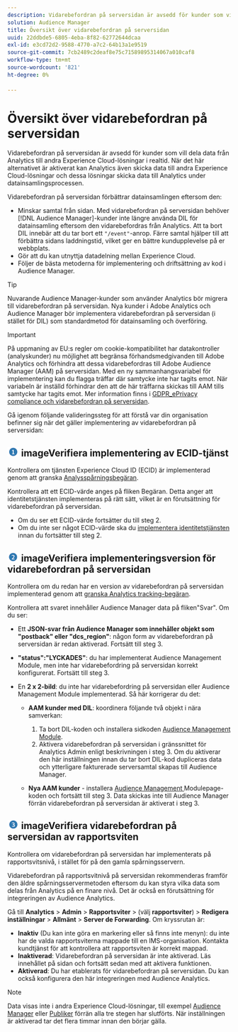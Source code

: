 ```yaml
---
description: Vidarebefordran på serversidan är avsedd för kunder som vill dela data från Analytics till andra Experience Cloud-lösningar i realtid. När det här alternativet är aktiverat kan Analytics även skicka data till andra Experience Cloud-lösningar och dessa lösningar skicka data till Analytics under datainsamlingsprocessen.
solution: Audience Manager
title: Översikt över vidarebefordran på serversidan
uuid: 22ddbde5-6805-4eba-8f82-62772644dcaa
exl-id: e3cd72d2-9588-4770-a7c2-64b13a1e9519
source-git-commit: 7cb2489c2deaf8e75c71589895314067a010caf8
workflow-type: tm+mt
source-wordcount: '821'
ht-degree: 0%

---
```


# Översikt över vidarebefordran på serversidan

Vidarebefordran på serversidan är avsedd för kunder som vill dela data från Analytics till andra Experience Cloud-lösningar i realtid. När det här alternativet är aktiverat kan Analytics även skicka data till andra Experience Cloud-lösningar och dessa lösningar skicka data till Analytics under datainsamlingsprocessen.

Vidarebefordran på serversidan förbättrar datainsamlingen eftersom den:

* Minskar samtal från sidan. Med vidarebefordran på serversidan behöver [!DNL Audience Manager]-kunder inte längre använda DIL för datainsamling eftersom den vidarebefordras från Analytics. Att ta bort DIL innebär att du tar bort ett `"/event"`-anrop. Färre samtal hjälper till att förbättra sidans laddningstid, vilket ger en bättre kundupplevelse på er webbplats.
* Gör att du kan utnyttja datadelning mellan Experience Cloud.
* Följer de bästa metoderna för implementering och driftsättning av kod i Audience Manager.

>[!TIP]
>
>Nuvarande Audience Manager-kunder som använder Analytics bör migrera till vidarebefordran på serversidan. Nya kunder i Adobe Analytics och Audience Manager bör implementera vidarebefordran på serversidan (i stället för DIL) som standardmetod för datainsamling och överföring.

>[!IMPORTANT]
>På uppmaning av EU:s regler om cookie-kompatibilitet har datakontroller (analyskunder) nu möjlighet att begränsa förhandsmedgivanden till Adobe Analytics och förhindra att dessa vidarebefordras till Adobe Audience Manager (AAM) på serversidan. Med en ny sammanhangsvariabel för implementering kan du flagga träffar där samtycke inte har tagits emot. När variabeln är inställd förhindrar den att de här träffarna skickas till AAM tills samtycke har tagits emot. Mer information finns i [GDPR_ePrivacy compliance och vidarebefordran på serversidan](/help/admin/admin/c-server-side-forwarding/ssf-gdpr.md).

Gå igenom följande valideringssteg för att förstå var din organisation befinner sig när det gäller implementering av vidarebefordran på serversidan:

## ![step1_icon.png ](assets/step1_icon.png) imageVerifiera implementering av ECID-tjänst

Kontrollera om tjänsten Experience Cloud ID (ECID) är implementerad genom att granska [Analysspårningsbegäran](https://experienceleague.adobe.com/docs/id-service/using/implementation/test-verify.html).

Kontrollera att ett ECID-värde anges på fliken Begäran. Detta anger att identitetstjänsten implementeras på rätt sätt, vilket är en förutsättning för vidarebefordran på serversidan.

* Om du ser ett ECID-värde fortsätter du till steg 2.
* Om du inte ser något ECID-värde ska du [implementera identitetstjänsten](https://experienceleague.adobe.com/docs/id-service/using/implementation/implementation-guides.html) innan du fortsätter till steg 2.

## ![step2_icon.png ](assets/step2_icon.png) imageVerifiera implementeringsversion för vidarebefordran på serversidan

Kontrollera om du redan har en version av vidarebefordran på serversidan implementerad genom att [granska Analytics tracking-begäran](/help/admin/admin/c-server-side-forwarding/ssf-verify.md).

Kontrollera att svaret innehåller Audience Manager data på fliken&quot;Svar&quot;. Om du ser:

* Ett **JSON-svar från Audience Manager som innehåller objekt som &quot;postback&quot; eller &quot;dcs_region&quot;**: någon form av vidarebefordran på serversidan är redan aktiverad. Fortsätt till steg 3.
* **&quot;status&quot;:&quot;LYCKADES&quot;**: du har implementerat Audience Management Module, men inte har vidarebefordring på serversidan korrekt konfigurerat. Fortsätt till steg 3.
* En **2 x 2-bild**: du inte har vidarebefordring på serversidan eller Audience Management Module implementerad. Så här korrigerar du det:

   * **AAM kunder med DIL**: koordinera följande två objekt i nära samverkan:

      1. Ta bort DIL-koden och installera sidkoden [Audience Management Module](https://experienceleague.adobe.com/docs/audience-manager/user-guide/implementation-integration-guides/integration-other-solutions/audience-management-module.html).
      1. Aktivera vidarebefordran på serversidan i gränssnittet för Analytics Admin enligt beskrivningen i steg 3. Om du aktiverar den här inställningen innan du tar bort DIL-kod dupliceras data och ytterligare fakturerade serversamtal skapas till Audience Manager.
   * **Nya AAM kunder**  - installera  [Audience Management ](https://experienceleague.adobe.com/docs/audience-manager/user-guide/implementation-integration-guides/integration-other-solutions/audience-management-module.html) Modulepage-koden och fortsätt till steg 3. Data skickas inte till Audience Manager förrän vidarebefordran på serversidan är aktiverat i steg 3.


## ![step3_icon.png ](assets/step3_icon.png) imageVerifiera vidarebefordran på serversidan av rapportsviten

Kontrollera om vidarebefordran på serversidan har implementerats på rapportsvitsnivå, i stället för på den gamla spårningsservern.

Vidarebefordran på rapportsvitnivå på serversidan rekommenderas framför den äldre spårningsservermetoden eftersom du kan styra vilka data som delas från Analytics på en finare nivå. Det är också en förutsättning för integreringen av Audience Analytics.

Gå till **Analytics** > **Admin** > **Rapportsviter** > (välj **rapportsviter**) > **Redigera inställningar** > **Allmänt** > **Server de Forwarding**. Om kryssrutan är:

* **Inaktiv**  (Du kan inte göra en markering eller så finns inte menyn): du inte har de valda rapportsviterna mappade till en IMS-organisation. Kontakta kundtjänst för att kontrollera att rapportsviten är korrekt mappad.
* **Inaktiverad**: Vidarebefordran på serversidan är inte aktiverad. Läs innehållet på sidan och fortsätt sedan med att aktivera funktionen.
* **Aktiverad**: Du har etablerats för vidarebefordran på serversidan. Du kan också konfigurera den här integreringen med Audience Analytics.

>[!NOTE]
>
>Data visas inte i andra Experience Cloud-lösningar, till exempel [Audience Manager](https://experienceleague.adobe.com/docs/audience-manager/user-guide/aam-home.html) eller [Publiker](https://experienceleague.adobe.com/docs/core-services/interface/audiences/audience-library.html) förrän alla tre stegen har slutförts. När inställningen är aktiverad tar det flera timmar innan den börjar gälla.

